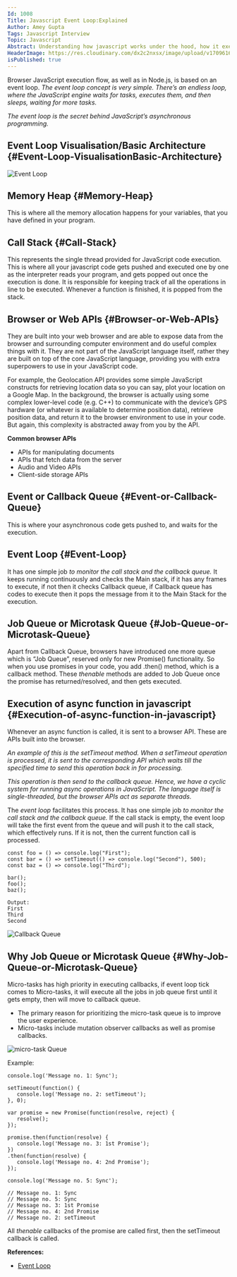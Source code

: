 ```yaml
---
Id: 1008
Title: Javascript Event Loop:Explained
Author: Amey Gupta
Tags: Javascript Interview
Topic: Javascript
Abstract: Understanding how javascript works under the hood, how it executes our asynchronous javascript code and event loop
HeaderImage: https://res.cloudinary.com/dx2c2nxsx/image/upload/v1709616404/header_hngbqa.png
isPublished: true
---
```


Browser JavaScript execution flow, as well as in Node.js, is based on an event loop. *The event loop concept is very simple. There’s an endless loop, where the JavaScript engine waits for tasks, executes them, and then sleeps, waiting for more tasks.*

*The event loop is the secret behind JavaScript’s asynchronous programming.*

## Event Loop Visualisation/Basic Architecture {#Event-Loop-VisualisationBasic-Architecture}

![Event Loop](https://res.cloudinary.com/dx2c2nxsx/image/upload/v1709616392/eventloop_vcuhor.png)

## Memory Heap {#Memory-Heap}

This is where all the memory allocation happens for your variables, that you have defined in your program.

## Call Stack {#Call-Stack}

This represents the single thread provided for JavaScript code execution. This is where all your javascript code gets pushed and executed one by one as the interpreter reads your program, and gets popped out once the execution is done. It is responsible for keeping track of all the operations in line to be executed. Whenever a function is finished, it is popped from the stack.

## Browser or Web APIs {#Browser-or-Web-APIs}

They are built into your web browser and are able to expose data from the browser and surrounding computer environment and do useful complex things with it. They are not part of the JavaScript language itself, rather they are built on top of the core JavaScript language, providing you with extra superpowers to use in your JavaScript code.

For example, the Geolocation API provides some simple JavaScript constructs for retrieving location data so you can say, plot your location on a Google Map. In the background, the browser is actually using some complex lower-level code (e.g. C++) to communicate with the device’s GPS hardware (or whatever is available to determine position data), retrieve position data, and return it to the browser environment to use in your code. But again, this complexity is abstracted away from you by the API.

**Common browser APIs**

- APIs for manipulating documents
- APIs that fetch data from the server
- Audio and Video APIs
- Client-side storage APIs

## Event or Callback Queue {#Event-or-Callback-Queue}

This is where your asynchronous code gets pushed to, and waits for the execution.

## Event Loop {#Event-Loop}

It has one simple job *to monitor the call stack and the callback queue.*
It keeps running continuously and checks the Main stack, if it has any frames to execute, if not then it checks Callback queue, if Callback queue has codes to execute then it pops the message from it to the Main Stack for the execution.

## Job Queue or Microtask Queue {#Job-Queue-or-Microtask-Queue}

Apart from Callback Queue, browsers have introduced one more queue which is “Job Queue”, reserved only for new Promise() functionality. So when you use promises in your code, you add .then() method, which is a callback method. These *thenable* methods are added to Job Queue once the promise has returned/resolved, and then gets executed.

## Execution of async function in javascript {#Execution-of-async-function-in-javascript}

Whenever an async function is called, it is sent to a browser API. These are APIs built into the browser.

*An example of this is the setTimeout method. When a setTimeout operation is processed, it is sent to the corresponding API which waits till the specified time to send this operation back in for processing.*

*This operation is then send to the callback queue. Hence, we have a cyclic system for running async operations in JavaScript. The language itself is single-threaded, but the browser APIs act as separate threads.*

The *event loop* facilitates this process. It has one simple job *to monitor the call stack and the callback queue.* If the call stack is empty, the event loop will take the first event from the queue and will push it to the call stack, which effectively runs. If it is not, then the current function call is processed.

```
const foo = () => console.log("First");
const bar = () => setTimeout(() => console.log("Second"), 500);
const baz = () => console.log("Third");

bar();
foo();
baz();

Output:
First
Third
Second
```

![Callback Queue](https://res.cloudinary.com/dx2c2nxsx/image/upload/v1709616392/callbackqueue_dqdlqe.gif)

## Why Job Queue or Microtask Queue {#Why-Job-Queue-or-Microtask-Queue}

Micro-tasks has high priority in executing callbacks, if event loop tick comes to Micro-tasks, it will execute all the jobs in job queue first until it gets empty, then will move to callback queue.

- The primary reason for prioritizing the micro-task queue is to improve the user experience.
- Micro-tasks include mutation observer callbacks as well as promise callbacks.

![micro-task Queue](https://res.cloudinary.com/dx2c2nxsx/image/upload/v1709616418/microtask_hn599l.gif)

Example:

```
console.log('Message no. 1: Sync');

setTimeout(function() {
   console.log('Message no. 2: setTimeout');
}, 0);

var promise = new Promise(function(resolve, reject) {
   resolve();
});

promise.then(function(resolve) {
   console.log('Message no. 3: 1st Promise');
})
.then(function(resolve) {
   console.log('Message no. 4: 2nd Promise');
});

console.log('Message no. 5: Sync');

// Message no. 1: Sync
// Message no. 5: Sync
// Message no. 3: 1st Promise
// Message no. 4: 2nd Promise
// Message no. 2: setTimeout
```

All *thenable* callbacks of the promise are called first, then the setTimeout callback is called.

**References:**

- [Event Loop](https://towardsdev.com/event-loop-in-javascript-672c07618dc9)
